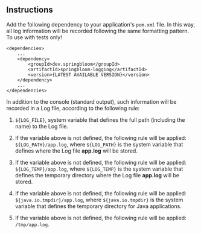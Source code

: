 Instructions
------------

Add the following dependency to your application's `pom.xml` file. In this way, all
log information will be recorded following the same formatting pattern. To use with tests only!

```
<dependencies>
    ...
    <dependency>
        <groupId>dev.springbloom</groupId>
        <artifactId>springbloom-logging</artifactId>
        <version>{LATEST AVAILABLE VERSION}</version>
    </dependency>
    ...
</dependencies>
```

In addition to the console (standard output), such information will be recorded in a Log file,
according to the following rule:

1) `${LOG_FILE}`, system variable that defines the full path (including the name) to the Log file.

2) If the variable above is not defined, the following rule will be applied: `${LOG_PATH}/app.log`,
   where `${LOG_PATH}` is the system variable that defines where the Log file **app.log** will be stored.

3) If the variable above is not defined, the following rule will be applied: `${LOG_TEMP}/app.log`,
   where `${LOG_TEMP}` is the system variable that defines the temporary directory where the Log file
   **app.log** will be stored.

4) If the variable above is not defined, the following rule will be applied: `${java.io.tmpdir}/app.log`,
   where `${java.io.tmpdir}` is the system variable that defines the temporary directory for Java applications.

5) If the variable above is not defined, the following rule will be applied: `/tmp/app.log`.
